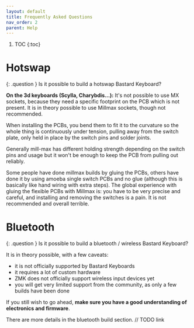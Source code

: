 ```yaml
---
layout: default
title: Frequently Asked Questions
nav_order: 2
parent: Help
---
```


1. TOC
{:toc}

# Hotswap

{: .question }
Is it possible to build a hotswap Bastard Keyboard?

**On the 3d keyboards (Scylla, Charybdis...):**
It's not possible to use MX sockets, because they need a specific footprint on the PCB which is not present. It is in theory possible to use Millmax sockets, though not recommended.

When installing the PCBs, you bend them to fit it to the curvature so the whole thing is continuously under tension, pulling away from the switch plate, only held in place by the switch pins and solder joints.

Generally mill-max has different holding strength depending on the switch pins and usage but it won't be enough to keep the PCB from pulling out reliably.

Some people have done millmax builds by gluing the PCBs, others have done it by using amoeba single switch PCBs and no glue (although this is basically like hand wiring with extra steps).
The global experience with gluing the flexible PCBs with Millmax is: you have to be very precise and careful, and installing and removing the switches is a pain. It is not recommended and overall terrible.

# Bluetooth

{: .question }
Is it possible to build a bluetooth / wireless Bastard Keyboard?

It is in theory possible, with a few caveats:
- it is not officially supported by Bastard Keyboards
- it requires a lot of custom hardware
- ZMK does not officially support wireless input devices yet
- you will get very limited support from the community, as only a few builds have been done

If you still wish to go ahead, **make sure you have a good understanding of electronics and firmware**.

There are more details in the bluetooth build section. 
// TODO link